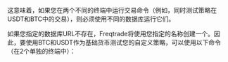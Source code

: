 这意味着，如果您在两个不同的终端中运行交易命令（例如，同时测试策略在USDT和BTC中的交易），则必须使用不同的数据库运行它们。

如果您指定的数据库URL不存在，Freqtrade将使用您指定的名称创建一个。因此，要使用BTC和USDT作为基础货币测试您的自定义策略，可以使用以下命令（在2个单独的终端中）：